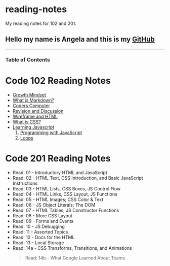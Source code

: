 # reading-notes
My reading notes for 102 and 201.

## Hello my name is Angela and this is my [GitHub](https://github.com/AngelaDzodzomenyo)
------------------------------------------------------

### Table of Contents

# Code 102 Reading Notes
 * [Growth Mindset](https://angeladzodzomenyo.github.io/reading-notes/growth-mindset)
 * [What is Markdown?](https://angeladzodzomenyo.github.io/reading-notes/markdown)
 * [Coders Computer](https://angeladzodzomenyo.github.io/reading-notes/coder-computer)
 * [Revision and Discussion](https://angeladzodzomenyo.github.io/reading-notes/revisions_and_the_cloud)
 * [Wireframe and HTML](https://angeladzodzomenyo.github.io/reading-notes/wireframe-and-html)
 * [What is CSS?](https://angeladzodzomenyo.github.io/reading-notes/design_css)
 * [Learning Javascript](https://angeladzodzomenyo.github.io/reading-notes/learning-javascript)
    1. [Programming with JavaScript](https://angeladzodzomenyo.github.io/reading-notes/JS_Programming)
    2. [Loops](https://angeladzodzomenyo.github.io/reading-notes/Loops)

# Code 201 Reading Notes
* Read: 01 - Introductory HTML and JavaScript
* Read: 02 - HTML Text, CSS Introduction, and Basic JavaScript Instructions
* Read: 03 - HTML Lists, CSS Boxes, JS Control Flow
* Read: 04 - HTML Links, CSS Layout, JS Functions
* Read: 05 - HTML Images; CSS Color & Text
* Read: 06 - JS Object Literals; The DOM
* Read: 07 - HTML Tables; JS Constructor Functions
* Read: 08 - More CSS Layout
* Read: 09 - Forms and Events
* Read: 10 - JS Debugging
* Read: 11 - Assorted Topics
* Read: 12 - Docs for the HTML
* Read: 13 - Local Storage
* Read: 14a - CSS Transforms, Transitions, and Animations
   > Read: 14b - What Google Learned About Teams
